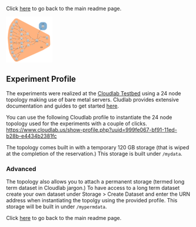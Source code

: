 Click [here](https://github.com/ufukusubutun/Reordering_Switch#experiment-profile) to go back to the main readme page.

<img src="https://github.com/ufukusubutun/Reordering_Switch/blob/main/docs/topo.png"  width="25%" >

## Experiment Profile

The experiments were realized at the [Cloudlab Testbed](https://www.cloudlab.us/) using a 24 node topology making use of bare metal servers. Cludlab provides extensive documentation and guides to get started [here](http://docs.cloudlab.us/).


You can use the following Cloudlab profile to instantiate the 24 node topology used for the experiments with a couple of clicks.
https://www.cloudlab.us/show-profile.php?uuid=999fe067-bf91-11ed-b28b-e4434b2381fc

The topology comes built in with a temporary 120 GB storage (that is wiped at the completion of the reservation.) This storage is built under `/mydata`.






### Advanced 

The topology also allows you to attach a permanent storage (termed long term dataset in Cloudlab jargon.) To have access to a long term dataset create your own dataset under Storage > Create Dataset and enter the URN address when instantiating the topolgy using the provided profile. This storage will be built in under `/mypermdata`.


Click [here](https://github.com/ufukusubutun/Reordering_Switch#experiment-profile) to go back to the main readme page.

